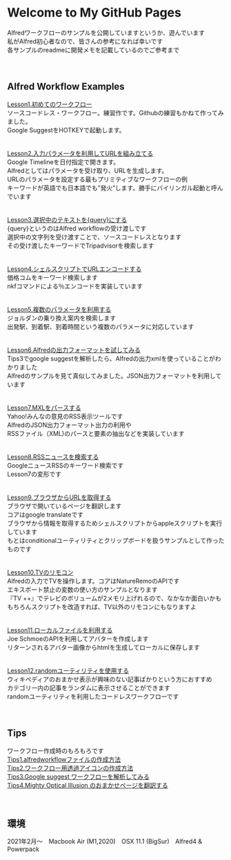 # Welcome to My GitHub Pages

Alfredワークフローのサンプルを公開していますというか、遊んでいます
<br>私がAlfred初心者なので、皆さんの参考になれば幸いです
<br>各サンプルのreadmeに開発メモを記載しているのでご参考まで
<br>
<br>
<br>
## Alfred Workflow Examples

[Lesson1.初めてのワークフロー](https://github.com/KitanoTamotsu/googlesuggest)
<br>ソースコードレス・ワークフロー。練習作です。Githubの練習もかねて作ってみました。
<br>Google SuggestをHOTKEYで起動します。
<br>
<br>
<br>
[Lesson2.入力パラメータを利用してURLを組み立てる](https://github.com/KitanoTamotsu/googletimeline)
<br>Google Timelineを日付指定で開きます。
<br>Alfredとしてはパラメータを受け取り、URLを生成します。
<br>URLのパラメータを設定する最もプリミティブなワークフローの例
<br>キーワードが英語でも日本語でも”発火”します。勝手にバイリンガル起動と呼んでいます
<br>
<br>
<br>
[Lesson3.選択中のテキストを{query}にする](https://github.com/KitanoTamotsu/tripadvisor)
<br>{query}というのはAlfred workflowの受け渡しです
<br>選択中の文字列を受け渡すことで、ソースコードレスとなります
<br>その受け渡したキーワードでTripadvisorを検索します
<br>
<br>
<br>
[Lesson4.シェルスクリプトでURLエンコードする](https://github.com/KitanoTamotsu/kakaku.comKeywordSearch)
<br>価格コムをキーワード検索します
<br>nkfコマンドによる％エンコードを実装しています
<br>
<br>
<br>
[Lesson5.複数のパラメータを利用する](https://github.com/KitanoTamotsu/norikae)
<br>ジョルダンの乗り換え案内を検索します
<br>出発駅、到着駅、到着時間という複数のパラメータに対応しています
<br>
<br>
<br>
[Lesson6.Alfredの出力フォーマットを試してみる](https://github.com/KitanoTamotsu/testjson)
<br>Tips3でgoogle suggestを解析したら、Alfredの出力xmlを使っていることがわかりました
<br>Alfredのサンプルを見て真似してみました。JSON出力フォーマットを利用しています
<br>
<br>
<br>
[Lesson7.MXLをパースする](https://github.com/KitanoTamotsu/yahoo)
<br>Yahoo!みんなの意見のRSS表示ツールです
<br>AlfredのJSON出力フォーマット出力の利用や
<br>RSSファイル（XML)のパースと要素の抽出などを実装しています
<br>
<br>
<br>
[Lesson8.RSSニュースを検索する](https://github.com/KitanoTamotsu/searchnews)
<br>GoogleニュースRSSのキーワード検索です
<br>Lesson7の変形です
<br>
<br>
<br>
[Lesson9.ブラウザからURLを取得する](https://github.com/KitanoTamotsu/translate)
<br>ブラウザで開いているページを翻訳します
<br>コアはgoogle translateです
<br>ブラウザから情報を取得するためシェルスクリプトからappleスクリプトを実行しています
<br>もとはconditionalユーティリティとクリップボードを扱うサンプルとして作ったものです
<br>
<br>
<br>
[Lesson10.TVのリモコン](https://github.com/KitanoTamotsu/natureremo)
<br>Alfredの入力でTVを操作します。コアはNatureRemoのAPIです
<br>エキスポート禁止の変数の使い方のサンプルとなります
<br>『TV ++』でテレビのボリュームが2メモリ上げれるので、なかなか面白いかも
<br>もちろんスクリプトを改造すれば、TV以外のリモコンにもなりますよ
<br>
<br>
<br>
[Lesson11.ローカルファイルを利用する](https://github.com/KitanoTamotsu/avatar)
<br>Joe SchmoeのAPIを利用してアバターを作成します
<br>リターンされるアバター画像からhtmlを生成してローカルに保存します
<br>
<br>
<br>
[Lesson12.randomユーティリティを使用する](https://github.com/KitanoTamotsu/wikipedia)
<br>ウィキペディアのおまかせ表示が興味のない記事ばかりという方におすすめ
<br>カテゴリー内の記事をランダムに表示させることができます
<br>randomユーティリティを利用したコードレスワークフローです
<br>
<br>
<br>
## Tips
ワークフロー作成時のもろもろです
<br>[Tips1.alfredworkflowファイルの作成方法](https://github.com/KitanoTamotsu/tips1/)
<br>[Tips2.ワークフロー用透過アイコンの作成方法](https://github.com/KitanoTamotsu/tips2/)
<br>[Tips3.Google suggest ワークフローを解析してみる](https://github.com/KitanoTamotsu/tips3/)
<br>[Tips4.Mighty Optical Illusion のおまかせページを翻訳する](https://github.com/KitanoTamotsu/tips4/)
<br>
<br>
<br>
## 環境
2021年2月〜　Macbook Air (M1,2020)　OSX 11.1 (BigSur)　Alfred4 & Powerpack
<br>
<br>
<br>
